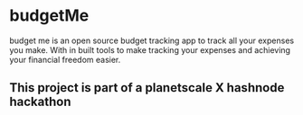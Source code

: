 # budgetMe

budget me is an open source budget tracking app to track all your expenses you make. With in built tools to make tracking your expenses and achieving your financial freedom easier.

## This project is part of a planetscale X hashnode hackathon
